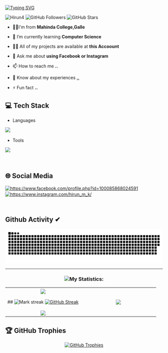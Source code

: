 [![Typing SVG](https://readme-typing-svg.herokuapp.com?size=32&vCenter=true&width=760&lines=Hi+%F0%9F%91%8B%2C+I'm+Hirun+Mihisara+Kariyawasam;From+Galle,+Sri+Lanka.;(UG)+University+Of+Colombo+School+Of+Computing)](https://git.io/typing-svg)

<p align="left">
  <img src="https://komarev.com/ghpvc/?username=Hirun4&label=Profile%20views&color=0e75b6&style=flat" alt="Hirun4" />
    <img src="https://img.shields.io/github/followers/Hirun4?label=Followers&style=social" alt="GitHub Followers" />
  <img src="https://img.shields.io/github/stars/Hirun4?label=Total%20Stars&style=social" alt="GitHub Stars" />
</p>


- 💛🖤I'm from **Mahinda College,Galle**

- 🌱 I’m currently learning **Computer Science**

- 👨‍💻 All of my projects are available at **this Accoount**

- 💬 Ask me about **using Facebook or Instagram**

- 📫 How to reach me **..**

- 📄 Know about my experiences [..](..)

- ⚡ Fun fact **..**

## 💻 Tech Stack
- Languages
<p align="left">
  <a href="https://skillicons.dev">
    <img src="https://skillicons.dev/icons?i=c,cpp,cs,bootstrap,php,express,scala,html,js,css,tailwind,laravel,ts,java,jquery,mongodb,mysql,sqlite,nodejs,react,dart,flutter,py,spring,maven,flask,firebase,aws,gcp,go,tensorflow" />
  </a>
</p>

- Tools
<p align="left">
  <a href="https://skillicons.dev">
    <img src="https://skillicons.dev/icons?i=git,powershell,arduino,autocad,figma,linux,idea,ps,au,pr,vscode,androidstudio,eclipse,postman,selenium,docker,discord,qt,r,visualstudio,wordpress" />
  </a>
</p>
<br/>

## 🌐 Social Media
<p align="left">
<a href="https://www.facebook.com/profile.php?id=100085868024591" target="blank"><img align="center" src="https://raw.githubusercontent.com/rahuldkjain/github-profile-readme-generator/master/src/images/icons/Social/facebook.svg" alt="https://www.facebook.com/profile.php?id=100085868024591" height="30" width="40" /></a>
<a href="https://www.instagram.com/hirun_m_k/" target="blank"><img align="center" src="https://raw.githubusercontent.com/rahuldkjain/github-profile-readme-generator/master/src/images/icons/Social/instagram.svg" alt="https://www.instagram.com/hirun_m_k/" height="30" width="40" /></a>
</p>
<br/>

## Github Activity ✔

<div align= "center">

![snake gif](https://github.com/Hirun4/Hirun4/blob/output/github-snake.svg)

 

---

<h3 align="center"><img src="https://media.giphy.com/media/iY8CRBdQXODJSCERIr/giphy.gif" width="35">My Statistics:</h3>
<p align="center">
<table align="center">
<tr border="none">
<td width="50%" align="center">
  
  <img  align="center"  src="https://github-readme-stats.vercel.app/api?username=Hirun4&theme=dark&show_icons=true&count_private=true" />
  <br></br>
 ## <img  title="🔥 Get streak stats for your profile at git.io/streak-stats" alt="Mark streak" src="https://github-readme-streak-stats.herokuapp.com/?user=Hirun4&theme=dark&hide_border=false" /> 
  <a href="https://git.io/streak-stats"><img src="https://github-readme-streak-stats.herokuapp.com?user=Hirun4&theme=soft-green&hide_border=true" alt="GitHub Streak" /></a>
<br></br>
 <img align="center" src="https://github-profile-summary-cards.vercel.app/api/cards/stats?username=Hirun4&theme=tokyonight" />

</td>
<td width="50%" align="center">

  <img  align="center"  src="https://github-readme-stats.anuraghazra1.vercel.app/api/top-langs/?username=Hirun4&theme=dark&hide_border=false&no-bg=true&no-frame=true&langs_count=10"/>
  
  </td>
</tr>
</table>




</div>

## 🏆 GitHub Trophies
<p align="center"> 
  <a href="https://github.com/ryo-ma/github-profile-trophy">
    <img src="https://github-profile-trophy.vercel.app/?username=Hirun4&theme=gruvbox&row=1&column=6&no-bg=true&no-frame=true" alt="GitHub Trophies" />
  </a> 
</p>


